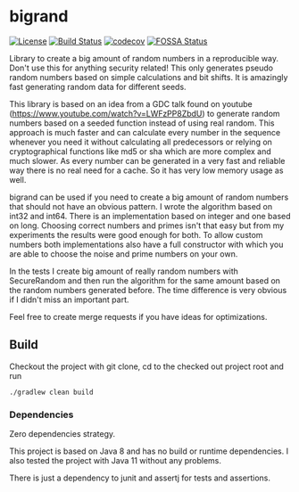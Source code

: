 # bigrand

[![License](https://img.shields.io/badge/License-Apache%202.0-blue.svg)](https://opensource.org/licenses/Apache-2.0)
[![Build Status](https://travis-ci.org/mbogner/bigrand.svg?branch=develop)](https://travis-ci.org/mbogner/bigrand)
[![codecov](https://codecov.io/gh/mbogner/bigrand/branch/develop/graph/badge.svg)](https://codecov.io/gh/mbogner/bigrand)
[![FOSSA Status](https://app.fossa.com/api/projects/git%2Bgithub.com%2Fmbogner%2Fbigrand.svg?type=small)](https://app.fossa.com/projects/git%2Bgithub.com%2Fmbogner%2Fbigrand?ref=badge_small)

Library to create a big amount of random numbers in a reproducible way. Don't use this for anything security related!
This only generates pseudo random numbers based on simple calculations and bit shifts. It is amazingly fast generating
random data for different seeds.

This library is based on an idea from a GDC talk found on youtube (https://www.youtube.com/watch?v=LWFzPP8ZbdU) to
generate random numbers based on a seeded function instead of using real random. This approach is much faster and can
calculate every number in the sequence whenever you need it without calculating all predecessors or relying on
cryptographical functions like md5 or sha which are more complex and much slower. As every number can be generated in a
very fast and reliable way there is no real need for a cache. So it has very low memory usage as well.

bigrand can be used if you need to create a big amount of random numbers that should not have an obvious pattern. I
wrote the algorithm based on int32 and int64. There is an implementation based on integer and one based on long.
Choosing correct numbers and primes isn't that easy but from my experiments the results were good enough for both. To
allow custom numbers both implementations also have a full constructor with which you are able to choose the noise and
prime numbers on your own.

In the tests I create big amount of really random numbers with SecureRandom and then run the algorithm for the same
amount based on the random numbers generated before. The time difference is very obvious if I didn't miss an important
part.

Feel free to create merge requests if you have ideas for optimizations.

## Build

Checkout the project with git clone, cd to the checked out project root and run

`./gradlew clean build`

### Dependencies

Zero dependencies strategy.

This project is based on Java 8 and has no build or runtime dependencies. I also tested the project with Java 11 without
any problems.

There is just a dependency to junit and assertj for tests and assertions.